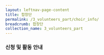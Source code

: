 ```yaml
---
layout: leftnav-page-content
title: 합창단
permalink: /3_volunteers_part/choir_info/
breadcrumb: 합창단
collection_name: 3_volunteers_part
---
```


### **신청 및 활동 안내** 





